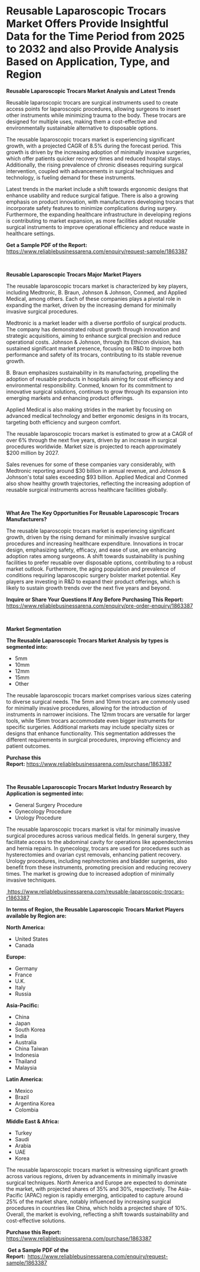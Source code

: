 <p><h1>Reusable Laparoscopic Trocars Market Offers Provide Insightful Data for the Time Period from 2025 to 2032 and also Provide Analysis Based on Application, Type, and Region</h1></p><p><strong>Reusable Laparoscopic Trocars Market Analysis and Latest Trends</strong></p>
<p><p>Reusable laparoscopic trocars are surgical instruments used to create access points for laparoscopic procedures, allowing surgeons to insert other instruments while minimizing trauma to the body. These trocars are designed for multiple uses, making them a cost-effective and environmentally sustainable alternative to disposable options. </p><p>The reusable laparoscopic trocars market is experiencing significant growth, with a projected CAGR of 8.5% during the forecast period. This growth is driven by the increasing adoption of minimally invasive surgeries, which offer patients quicker recovery times and reduced hospital stays. Additionally, the rising prevalence of chronic diseases requiring surgical intervention, coupled with advancements in surgical techniques and technology, is fueling demand for these instruments. </p><p>Latest trends in the market include a shift towards ergonomic designs that enhance usability and reduce surgical fatigue. There is also a growing emphasis on product innovation, with manufacturers developing trocars that incorporate safety features to minimize complications during surgery. Furthermore, the expanding healthcare infrastructure in developing regions is contributing to market expansion, as more facilities adopt reusable surgical instruments to improve operational efficiency and reduce waste in healthcare settings.</p></p>
<p><strong>Get a Sample PDF of the Report:&nbsp;</strong> <a href="https://www.reliablebusinessarena.com/enquiry/request-sample/1863387?utm_campaign=2221&utm_medium=2&utm_source=Github&utm_content=ia&utm_term=13042025&utm_id=reusable-laparoscopic-trocars">https://www.reliablebusinessarena.com/enquiry/request-sample/1863387</a></p>
<p>&nbsp;</p>
<p><strong>Reusable Laparoscopic Trocars Major Market Players</strong></p>
<p><p>The reusable laparoscopic trocars market is characterized by key players, including Medtronic, B. Braun, Johnson & Johnson, Conmed, and Applied Medical, among others. Each of these companies plays a pivotal role in expanding the market, driven by the increasing demand for minimally invasive surgical procedures.</p><p>Medtronic is a market leader with a diverse portfolio of surgical products. The company has demonstrated robust growth through innovation and strategic acquisitions, aiming to enhance surgical precision and reduce operational costs. Johnson & Johnson, through its Ethicon division, has sustained significant market presence, focusing on R&D to improve both performance and safety of its trocars, contributing to its stable revenue growth.</p><p>B. Braun emphasizes sustainability in its manufacturing, propelling the adoption of reusable products in hospitals aiming for cost efficiency and environmental responsibility. Conmed, known for its commitment to innovative surgical solutions, continues to grow through its expansion into emerging markets and enhancing product offerings. </p><p>Applied Medical is also making strides in the market by focusing on advanced medical technology and better ergonomic designs in its trocars, targeting both efficiency and surgeon comfort.</p><p>The reusable laparoscopic trocars market is estimated to grow at a CAGR of over 6% through the next five years, driven by an increase in surgical procedures worldwide. Market size is projected to reach approximately $200 million by 2027. </p><p>Sales revenues for some of these companies vary considerably, with Medtronic reporting around $30 billion in annual revenue, and Johnson & Johnson's total sales exceeding $93 billion. Applied Medical and Conmed also show healthy growth trajectories, reflecting the increasing adoption of reusable surgical instruments across healthcare facilities globally.</p></p>
<p>&nbsp;</p>
<p><strong>What Are The Key Opportunities For Reusable Laparoscopic Trocars Manufacturers?</strong></p>
<p><p>The reusable laparoscopic trocars market is experiencing significant growth, driven by the rising demand for minimally invasive surgical procedures and increasing healthcare expenditure. Innovations in trocar design, emphasizing safety, efficacy, and ease of use, are enhancing adoption rates among surgeons. A shift towards sustainability is pushing facilities to prefer reusable over disposable options, contributing to a robust market outlook. Furthermore, the aging population and prevalence of conditions requiring laparoscopic surgery bolster market potential. Key players are investing in R&D to expand their product offerings, which is likely to sustain growth trends over the next five years and beyond.</p></p>
<p><strong>Inquire or Share Your Questions If Any Before Purchasing This Report:</strong> <a href="https://www.reliablebusinessarena.com/enquiry/pre-order-enquiry/1863387?utm_campaign=2221&utm_medium=2&utm_source=Github&utm_content=ia&utm_term=13042025&utm_id=reusable-laparoscopic-trocars">https://www.reliablebusinessarena.com/enquiry/pre-order-enquiry/1863387</a></p>
<p>&nbsp;</p>
<p><strong>Market Segmentation</strong></p>
<p><strong>The Reusable Laparoscopic Trocars Market Analysis by types is segmented into:</strong></p>
<p><ul><li>5mm</li><li>10mm</li><li>12mm</li><li>15mm</li><li>Other</li></ul></p>
<p><p>The reusable laparoscopic trocars market comprises various sizes catering to diverse surgical needs. The 5mm and 10mm trocars are commonly used for minimally invasive procedures, allowing for the introduction of instruments in narrower incisions. The 12mm trocars are versatile for larger tools, while 15mm trocars accommodate even bigger instruments for specific surgeries. Additional markets may include specialty sizes or designs that enhance functionality. This segmentation addresses the different requirements in surgical procedures, improving efficiency and patient outcomes.</p></p>
<p><strong>Purchase this Report:&nbsp;</strong><a href="https://www.reliablebusinessarena.com/purchase/1863387?utm_campaign=2221&utm_medium=2&utm_source=Github&utm_content=ia&utm_term=13042025&utm_id=reusable-laparoscopic-trocars">https://www.reliablebusinessarena.com/purchase/1863387</a></p>
<p>&nbsp;</p>
<p><strong>The Reusable Laparoscopic Trocars Market Industry Research by Application is segmented into:</strong></p>
<p><ul><li>General Surgery Procedure</li><li>Gynecology Procedure</li><li>Urology Procedure</li></ul></p>
<p><p>The reusable laparoscopic trocars market is vital for minimally invasive surgical procedures across various medical fields. In general surgery, they facilitate access to the abdominal cavity for operations like appendectomies and hernia repairs. In gynecology, trocars are used for procedures such as hysterectomies and ovarian cyst removals, enhancing patient recovery. Urology procedures, including nephrectomies and bladder surgeries, also benefit from these instruments, promoting precision and reducing recovery times. The market is growing due to increased adoption of minimally invasive techniques.</p></p>
<p><a href="https://www.reliablebusinessarena.com/reusable-laparoscopic-trocars-r1863387?utm_campaign=2221&utm_medium=2&utm_source=Github&utm_content=ia&utm_term=13042025&utm_id=reusable-laparoscopic-trocars">&nbsp;https://www.reliablebusinessarena.com/reusable-laparoscopic-trocars-r1863387</a></p>
<p><strong>In terms of Region, the Reusable Laparoscopic Trocars Market Players available by Region are:</strong></p>
<p>
    <p> <strong> North America: </strong>
        <ul>
            <li>United States</li>
            <li>Canada</li>
        </ul>
        </p> 
    <p> <strong> Europe: </strong>
        <ul>
            <li>Germany</li>
            <li>France</li>
            <li>U.K.</li>
            <li>Italy</li>
            <li>Russia</li>
        </ul>
        </p> 
    <p> <strong> Asia-Pacific: </strong>
        <ul>
            <li>China</li>
            <li>Japan</li>
            <li>South Korea</li>
            <li>India</li>
            <li>Australia</li>
            <li>China Taiwan</li>
            <li>Indonesia</li>
            <li>Thailand</li>
            <li>Malaysia</li>
        </ul>
        </p> 
    <p> <strong> Latin America: </strong>
        <ul>
            <li>Mexico</li>
            <li>Brazil</li>
            <li>Argentina Korea</li>
            <li>Colombia</li>
        </ul>
        </p> 
    <p> <strong> Middle East & Africa: </strong>
        <ul>
            <li>Turkey</li>
            <li>Saudi</li>
            <li>Arabia</li>
            <li>UAE</li>
            <li>Korea</li>
        </ul>
    </p>
    </p>
<p><p>The reusable laparoscopic trocars market is witnessing significant growth across various regions, driven by advancements in minimally invasive surgical techniques. North America and Europe are expected to dominate the market, with projected shares of 35% and 30%, respectively. The Asia-Pacific (APAC) region is rapidly emerging, anticipated to capture around 25% of the market share, notably influenced by increasing surgical procedures in countries like China, which holds a projected share of 10%. Overall, the market is evolving, reflecting a shift towards sustainability and cost-effective solutions.</p></p>
<p><strong>Purchase this Report: </strong><a href="https://www.reliablebusinessarena.com/purchase/1863387?utm_campaign=2221&utm_medium=2&utm_source=Github&utm_content=ia&utm_term=13042025&utm_id=reusable-laparoscopic-trocars">https://www.reliablebusinessarena.com/purchase/1863387</a></p>
<p>&nbsp;<strong>Get a Sample PDF of the Report:&nbsp;&nbsp;</strong><a href="https://www.reliablebusinessarena.com/enquiry/request-sample/1863387?utm_campaign=2221&utm_medium=2&utm_source=Github&utm_content=ia&utm_term=13042025&utm_id=reusable-laparoscopic-trocars">https://www.reliablebusinessarena.com/enquiry/request-sample/1863387</a></p>
<p><strong></strong></p>
<p><p></p><p></p><p></p></p>